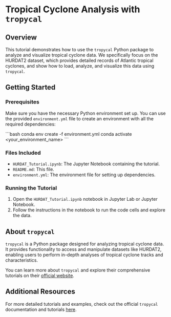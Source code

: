 
# Tropical Cyclone Analysis with `tropycal`

## Overview

This tutorial demonstrates how to use the `tropycal` Python package to analyze and visualize tropical cyclone data. We specifically focus on the HURDAT2 dataset, which provides detailed records of Atlantic tropical cyclones, and show how to load, analyze, and visualize this data using `tropycal`.

## Getting Started

### Prerequisites

Make sure you have the necessary Python environment set up. You can use the provided `environment.yml` file to create an environment with all the required dependencies:

\`\`\`bash
conda env create -f environment.yml
conda activate <your_environment_name>
\`\`\`

### Files Included

- `HURDAT_Tutorial.ipynb`: The Jupyter Notebook containing the tutorial.
- `README.md`: This file.
- `environment.yml`: The environment file for setting up dependencies.

### Running the Tutorial

1. Open the `HURDAT_Tutorial.ipynb` notebook in Jupyter Lab or Jupyter Notebook.
2. Follow the instructions in the notebook to run the code cells and explore the data.

## About `tropycal`

`tropycal` is a Python package designed for analyzing tropical cyclone data. It provides functionality to access and manipulate datasets like HURDAT2, enabling users to perform in-depth analyses of tropical cyclone tracks and characteristics.

You can learn more about `tropycal` and explore their comprehensive tutorials on their [official website](https://tropycal.github.io/tropycal/).

## Additional Resources

For more detailed tutorials and examples, check out the official `tropycal` documentation and tutorials [here](https://tropycal.github.io/tropycal/).

